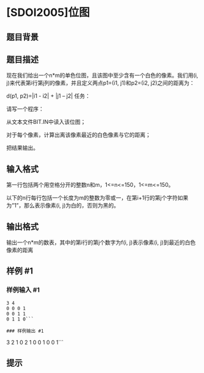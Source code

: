 # [SDOI2005]位图

## 题目背景



## 题目描述

现在我们给出一个n\*m的单色位图，且该图中至少含有一个白色的像素。我们用(i, j)来代表第i行第j列的像素，并且定义两点p1=(i1, j1)和p2=(i2, j2)之间的距离为：

d(p1, p2)=|i1 - i2| + |j1 – j2|
任务：

请写一个程序：

从文本文件BIT.IN中读入该位图；

对于每个像素，计算出离该像素最近的白色像素与它的距离；

把结果输出。


## 输入格式

第一行包括两个用空格分开的整数n和m，1<=n<=150，1<=m<=150。

以下的n行每行包括一个长度为m的整数为零或一，在第i+1行的第j个字符如果为”1”，那么表示像素(i, j)为白的，否则为黑的。


## 输出格式

输出一个n\*m的数表，其中的第i行的第j个数字为f(i, j)表示像素(i, j)到最近的白色像素的距离


## 样例 #1

### 样例输入 #1
```
3 4
0 0 0 1
0 0 1 1
0 1 1 0```

### 样例输出 #1

```
3 2 1 0
2 1 0 0
1 0 0 1```

## 提示


